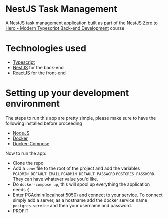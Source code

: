<h1>NestJS Task Management</h1>
<p>A NestJS task management application built as part of the <a href="https://www.udemy.com/course/nestjs-zero-to-hero/">NestJS Zero to Hero - Modern Typescript Back-end Development</a> course</p>
<h1>Technologies used</h1>
<ul>
  <li><a href="https://www.typescriptlang.org/">Typescript</a></li>
  <li><a href="https://nestjs.com/">NestJS</a> for the back-end</li>
  <li><a href="https://reactjs.org/">ReactJS</a> for the front-end</li>
</ul>

<h1>Setting up your development environment</h1>
<p>The steps to run this app are pretty simple, please make sure to have the following installed before proceeding</p>
<ul>
  <li><a href="https://nodejs.org/">NodeJS</a></li>
  <li><a href="https://www.docker.com/">Docker</a></li>
  <li><a href="https://docs.docker.com/compose/">Docker-Compose</a></li>
</ul>

<p>Now to run the app:</p>
<ul>
  <li>Clone the repo</li>
  <li>Add a <code>.env</code> file to the root of the project and add the variables <code>PGADMIN_DEFAULT_EMAIL</code> <code>PGADMIN_DEFAULT_PASSWORD</code> <code>POSTGRES_PASSWORD</code>. They can have whatever value you'd like.</li>
  <li>Do <code>docker-compose up</code>, this will spool up everything the application needs :)</li>
  <li>Enter PGAdmin(localhost:5050) and connect to your service. To connect simply add a server, as a hostname add the docker service name <code>postgres-service</code> and then your username and password.</li>
  <li>PROFIT</li>
</ul>
